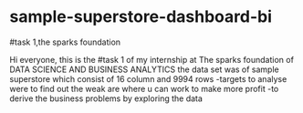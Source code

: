 # sample-superstore-dashboard-bi
#task 1,the sparks foundation

Hi everyone,
this is the #task 1 of my internship at The sparks foundation of DATA SCIENCE AND BUSINESS ANALYTICS
the data set was of sample superstore which consist of 16 column and 9994 rows
-targets to analyse were to find out the weak are where u can work to  make more profit
-to derive the business problems by exploring the data
